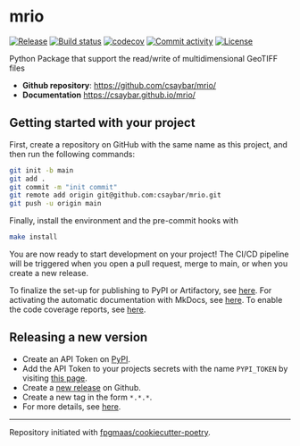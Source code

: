 # mrio

[![Release](https://img.shields.io/github/v/release/csaybar/mrio)](https://img.shields.io/github/v/release/csaybar/mrio)
[![Build status](https://img.shields.io/github/actions/workflow/status/csaybar/mrio/main.yml?branch=main)](https://github.com/csaybar/mrio/actions/workflows/main.yml?query=branch%3Amain)
[![codecov](https://codecov.io/gh/csaybar/mrio/branch/main/graph/badge.svg)](https://codecov.io/gh/csaybar/mrio)
[![Commit activity](https://img.shields.io/github/commit-activity/m/csaybar/mrio)](https://img.shields.io/github/commit-activity/m/csaybar/mrio)
[![License](https://img.shields.io/github/license/csaybar/mrio)](https://img.shields.io/github/license/csaybar/mrio)

Python Package that support the read/write of multidimensional GeoTIFF files

- **Github repository**: <https://github.com/csaybar/mrio/>
- **Documentation** <https://csaybar.github.io/mrio/>

## Getting started with your project

First, create a repository on GitHub with the same name as this project, and then run the following commands:

```bash
git init -b main
git add .
git commit -m "init commit"
git remote add origin git@github.com:csaybar/mrio.git
git push -u origin main
```

Finally, install the environment and the pre-commit hooks with

```bash
make install
```

You are now ready to start development on your project!
The CI/CD pipeline will be triggered when you open a pull request, merge to main, or when you create a new release.

To finalize the set-up for publishing to PyPI or Artifactory, see [here](https://fpgmaas.github.io/cookiecutter-poetry/features/publishing/#set-up-for-pypi).
For activating the automatic documentation with MkDocs, see [here](https://fpgmaas.github.io/cookiecutter-poetry/features/mkdocs/#enabling-the-documentation-on-github).
To enable the code coverage reports, see [here](https://fpgmaas.github.io/cookiecutter-poetry/features/codecov/).

## Releasing a new version

- Create an API Token on [PyPI](https://pypi.org/).
- Add the API Token to your projects secrets with the name `PYPI_TOKEN` by visiting [this page](https://github.com/csaybar/mrio/settings/secrets/actions/new).
- Create a [new release](https://github.com/csaybar/mrio/releases/new) on Github.
- Create a new tag in the form `*.*.*`.
- For more details, see [here](https://fpgmaas.github.io/cookiecutter-poetry/features/cicd/#how-to-trigger-a-release).

---

Repository initiated with [fpgmaas/cookiecutter-poetry](https://github.com/fpgmaas/cookiecutter-poetry).
